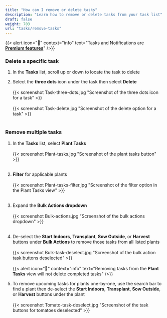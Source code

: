 ```yaml
---
title: "How can I remove or delete tasks"
description: "Learn how to remove or delete tasks from your task list"
draft: false
weight: 703
url: "tasks/remove-tasks"
---
```


{{< alert icon="💸" context="info" text="Tasks and Notifications are [**Premium features**](../../account/premium-subscription)" />}}

### Delete a specific task
1. In the **Tasks** list, scroll up or down to locate the task to delete

2. Select the **three dots** icon under the task then select **Delete**<br /><br />
{{< screenshot Task-three-dots.jpg "Screenshot of the three dots icon for a task" >}}<br /><br />
{{< screenshot Task-delete.jpg "Screenshot of the delete option for a task" >}}<br /><br />

### Remove multiple tasks
1. In the **Tasks** list, select **Plant Tasks**<br /><br />
{{< screenshot Plant-tasks.jpg "Screenshot of the plant tasks button" >}}<br /><br />

2. **Filter** for applicable plants<br /><br />
{{< screenshot Plant-tasks-filter.jpg "Screenshot of the filter option in the Plant Tasks view" >}}<br /><br />

3. Expand the **Bulk Actions dropdown**<br /><br />
{{< screenshot Bulk-actions.jpg "Screenshot of the bulk actions dropdown" >}}<br /><br />

4. De-select the **Start Indoors**, **Transplant**, **Sow Outside**, or **Harvest** buttons under **Bulk Actions** to remove those tasks from all listed plants<br /><br />
{{< screenshot Bulk-task-deselect.jpg "Screenshot of the bulk action task buttons deselected" >}}<br /><br />
{{< alert icon="🥕" context="info" text="Removing tasks from the **Plant Tasks** view will not delete completed tasks" />}}

4. To remove upcoming tasks for plants one-by-one, use the search bar to find a plant then de-select the **Start Indoors**, **Transplant**, **Sow Outside**, or **Harvest** buttons under the plant<br /><br />
{{< screenshot Tomato-task-deselect.jpg "Screenshot of the task buttons for tomatoes deselected" >}}
